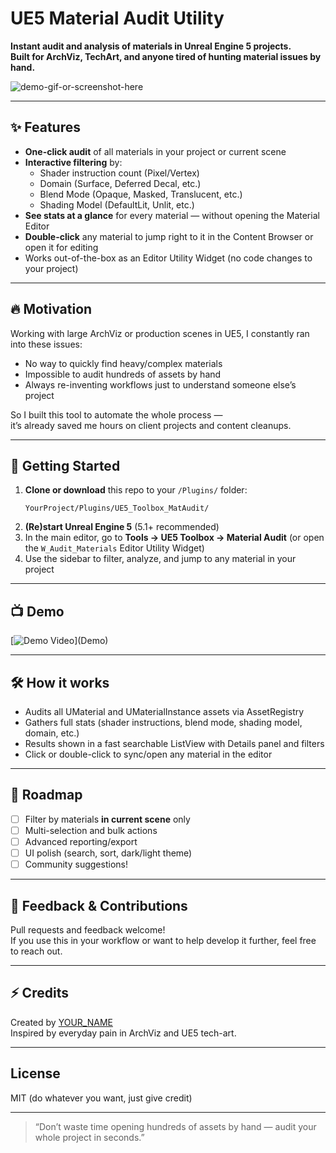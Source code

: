 # UE5 Material Audit Utility

**Instant audit and analysis of materials in Unreal Engine 5 projects.  
Built for ArchViz, TechArt, and anyone tired of hunting material issues by hand.**

![demo-gif-or-screenshot-here](demo.gif)

---

## ✨ Features

- **One-click audit** of all materials in your project or current scene  
- **Interactive filtering** by:
  - Shader instruction count (Pixel/Vertex)
  - Domain (Surface, Deferred Decal, etc.)
  - Blend Mode (Opaque, Masked, Translucent, etc.)
  - Shading Model (DefaultLit, Unlit, etc.)
- **See stats at a glance** for every material — without opening the Material Editor
- **Double-click** any material to jump right to it in the Content Browser or open it for editing
- Works out-of-the-box as an Editor Utility Widget (no code changes to your project)

---

## 🔥 Motivation

Working with large ArchViz or production scenes in UE5, I constantly ran into these issues:
- No way to quickly find heavy/complex materials
- Impossible to audit hundreds of assets by hand
- Always re-inventing workflows just to understand someone else’s project

So I built this tool to automate the whole process —  
it’s already saved me hours on client projects and content cleanups.

---

## 🚀 Getting Started

1. **Clone or download** this repo to your `/Plugins/` folder:
    ```
    YourProject/Plugins/UE5_Toolbox_MatAudit/
    ```
2. **(Re)start Unreal Engine 5** (5.1+ recommended)
3. In the main editor, go to **Tools → UE5 Toolbox → Material Audit** (or open the `W_Audit_Materials` Editor Utility Widget)
4. Use the sidebar to filter, analyze, and jump to any material in your project

---

## 📺 Demo

[![Demo Video]([https://img.youtube.com/vi/YOUR_DEMO_VIDEO_ID/0.jpg](https://www.youtube.com/watch?v=0ztCDHkvbMg))](Demo)

---

## 🛠️ How it works

- Audits all UMaterial and UMaterialInstance assets via AssetRegistry
- Gathers full stats (shader instructions, blend mode, shading model, domain, etc.)
- Results shown in a fast searchable ListView with Details panel and filters
- Click or double-click to sync/open any material in the editor

---

## 📝 Roadmap

- [ ] Filter by materials **in current scene** only
- [ ] Multi-selection and bulk actions
- [ ] Advanced reporting/export
- [ ] UI polish (search, sort, dark/light theme)
- [ ] Community suggestions!

---

## 💬 Feedback & Contributions

Pull requests and feedback welcome!  
If you use this in your workflow or want to help develop it further, feel free to reach out.

---

## ⚡ Credits

Created by [YOUR_NAME](https://www.linkedin.com/in/YOUR_PROFILE)  
Inspired by everyday pain in ArchViz and UE5 tech-art.

---

## License

MIT (do whatever you want, just give credit)

---

> “Don’t waste time opening hundreds of assets by hand — audit your whole project in seconds.”
